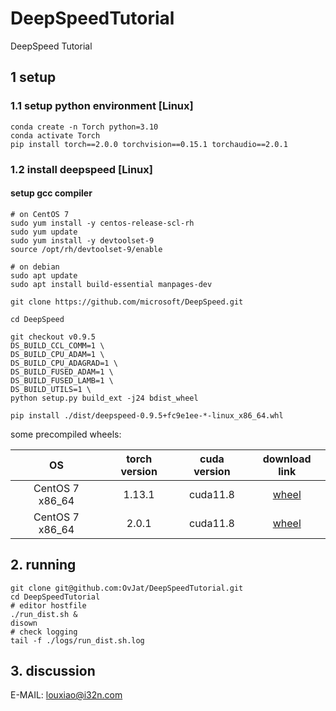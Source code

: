 # DeepSpeedTutorial
DeepSpeed Tutorial

## 1 setup 

### 1.1 setup python environment [Linux]
```shell
conda create -n Torch python=3.10
conda activate Torch
pip install torch==2.0.0 torchvision==0.15.1 torchaudio==2.0.1
```

### 1.2 install deepspeed [Linux]

#### setup gcc compiler
```shell
# on CentOS 7
sudo yum install -y centos-release-scl-rh
sudo yum update
sudo yum install -y devtoolset-9
source /opt/rh/devtoolset-9/enable

# on debian 
sudo apt update
sudo apt install build-essential manpages-dev
```


```shell
git clone https://github.com/microsoft/DeepSpeed.git

cd DeepSpeed

git checkout v0.9.5
DS_BUILD_CCL_COMM=1 \
DS_BUILD_CPU_ADAM=1 \
DS_BUILD_CPU_ADAGRAD=1 \
DS_BUILD_FUSED_ADAM=1 \
DS_BUILD_FUSED_LAMB=1 \
DS_BUILD_UTILS=1 \
python setup.py build_ext -j24 bdist_wheel

pip install ./dist/deepspeed-0.9.5+fc9e1ee-*-linux_x86_64.whl
```

some precompiled wheels:

| OS    |torch version| cuda version | download link|
|:---:|:---:|:---:|:---:|
|CentOS 7 x86_64| 1.13.1 | cuda11.8 | [wheel](wheels/cenots-7-x86_64/Torch1.13.1/deepspeed-0.9.5+fc9e1ee-cp310-cp310-linux_x86_64.whl)|
|CentOS 7 x86_64| 2.0.1 | cuda11.8 | [wheel](wheels/cenots-7-x86_64/Torch2.0.1/deepspeed-0.9.5+fc9e1ee-cp310-cp310-linux_x86_64.whl)|


## 2. running

```shell
git clone git@github.com:OvJat/DeepSpeedTutorial.git
cd DeepSpeedTutorial
# editor hostfile 
./run_dist.sh &
disown 
# check logging
tail -f ./logs/run_dist.sh.log
```

## 3. discussion

E-MAIL: louxiao@i32n.com
